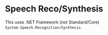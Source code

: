 # Speech Reco/Synthesis

This uses .NET Framework (not Standard/Core) `System.Speech.Recognition/Synthesis`.
